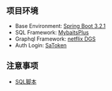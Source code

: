 ## 项目环境
* Base Environment: [Spring Boot 3.2.1](https://spring.io/projects/spring-boot/)
* SQL Framework: [MybaitsPlus](https://baomidou.com/pages/24112f/)
* Graphql Framework: [netflix DGS](https://ferris-yang.gitbook.io/netflix-dgs-guide-chinese/)
* Auth Login: [SaToken](https://sa-token.cc/doc.html#/)
## 注意事项
* [SQL脚本](https://github.com/Guuugao/Uno_restart/blob/master/PlayerInfo.SQL)
